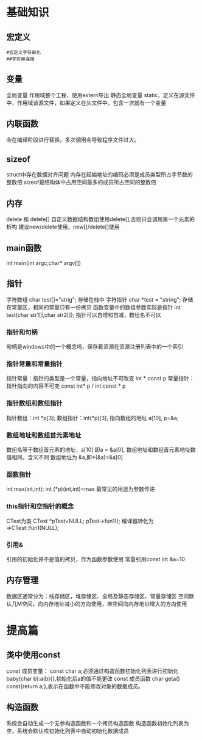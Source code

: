 # 基础知识
## 宏定义 
    #宏定义字符串化
    ##字符串连接
## 变量
全局变量 作用域整个工程，使用extern导出
静态全局变量 static，定义在源文件中，作用域该源文件，如果定义在头文件中，包含一次就有一个变量
## 内联函数
会在编译阶段进行替换，多次调用会导致程序文件过大。
## sizeof
struct中存在数据对齐问题
内存在起始地址的编码必须是成员类型所占字节数的整数倍
sizeof是结构体中占用空间最多的成员所占空间的整数倍
## 内存
delete 和 delete[] 
自定义数据结构数组使用delete[],否则只会调用第一个元素的析构
建议new/delete使用，new[]/delete[]使用

## main函数
int main(int argc,char* argv[])

## 指针
字符数组 char test[]="strig"; 存储在栈中
字符指针 char *test = "string"; 存储在常量区，相同的常量只有一份拷贝
函数变量中的数组参数实际是指针 int test(char str1[],char str2[]);
指针可以自增和自减，数组名不可以
### 指针和句柄
句柄是windows中的一个概念吗，保存着资源在资源注册列表中的一个索引
### 指针常量和常量指针
指针常量：指针的类型是一个常量，指向地址不可改变 int * const p
常量指针：指针指向的内容不可变 const int* p / int const * p

### 指针数组和数组指针
指针数组：int *p[3];
数组指针：int(*p)[3], 指向数组的地址 a[10], p=&a;

### 数组地址和数组首元素地址
数组名等于数组首元素的地址，a[10] 即a = &a[0],
数组地址和数组首元素地址数值相同，含义不同
数组地址为 &a,即*(&a)=&a[0]

### 函数指针
int max(int,int);
int (*p)(int,int)=max
最常见的用途为参数传递

### this指针和空指针的概念
CTest为类
CTest *pTest=NULL;
pTest->fun1(); 编译器转化为=>CTest::fun1(NULL);

### 引用&
引用的初始化并不是值的拷贝，作为函数参数使用
常量引用const int &a=10

## 内存管理
数据区通常分为：栈存储区，堆存储区、全局及静态存储区、常量存储区
空间默认几M空间，向内存地址减小的方向使用，堆空间向内存地址增大的方向使用

# 提高篇
## 类中使用const
const 成员变量： const char a;必须通过构造函数初始化列表进行初始化 baby(char b):a(b){},初始化后a的值不能更改
const 成员函数 char geta() const{return a;},表示在函数中不能修改对象的数据成员。
## 构造函数
系统会自动生成一个无参构造函数和一个拷贝构造函数
构造函数初始化列表为空，系统会默认哎初始化列表中自动初始化数据成员